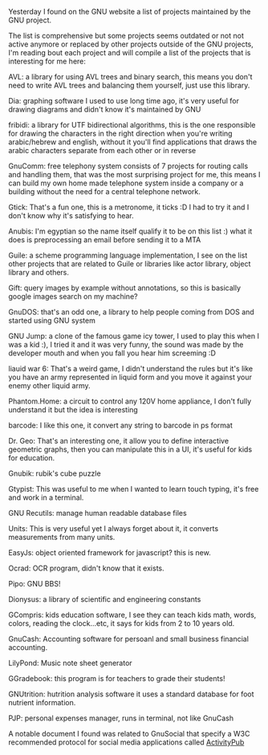 Yesterday I found on the GNU website a list of projects maintained by the GNU project.

The list is comprehensive but some projects seems outdated or not not active anymore or replaced by other projects outside of the GNU projects, I'm reading bout each project and will compile a list of the projects that is interesting for me here:

AVL: a library for using AVL trees and binary search, this means you don't need to write AVL trees and balancing them yourself, just use this library.

Dia: graphing software I used to use long time ago, it's very useful for drawing diagrams and didn't know it's maintained by GNU

fribidi: a library for UTF bidirectional algorithms, this is the one responsible for drawing the characters in the right direction when you're writing arabic/hebrew and english, without it you'll find applications that draws the arabic characters separate from each other or in reverse

GnuComm: free telephony system consists of 7 projects for routing calls and handling them, that was the most surprising project for me, this means I can build my own home made telephone system inside a company or a building without the need for a central telephone network.

Gtick: That's a fun one, this is a metronome, it ticks :D I had to try it and I don't know why it's satisfying to hear.

Anubis: I'm egyptian so the name itself qualify it to be on this list :) what it does is preprocessing an email before sending it to a MTA

Guile: a scheme programming language implementation, I see on the list other projects that are related to Guile or libraries like actor library, object library and others.

Gift: query images by example without annotations, so this is basically google images search on my machine?

GnuDOS: that's an odd one, a library to help people coming from DOS and started using GNU system

GNU Jump: a clone of the famous game icy tower, I used to play this when I was a kid :), I tried it and it was very funny, the sound was made by the developer mouth and when you fall you hear him screeming :D

liauid war 6: That's a weird game, I didn't understand the rules but it's like you have an army represented in liquid form and you move it against your enemy other liquid army.

Phantom.Home: a circuit to control any 120V home appliance, I don't fully understand it but the idea is interesting

barcode: I like this one, it convert any string to barcode in ps format

Dr. Geo: That's an interesting one, it allow you to define interactive geometric graphs, then you can manipulate this in a UI, it's useful for kids for education.

Gnubik: rubik's cube puzzle

Gtypist: This was useful to me when I wanted to learn touch typing, it's free and work in a terminal.

GNU Recutils: manage human readable database files

Units: This is very useful yet I always forget about it, it converts measurements from many units.

EasyJs: object oriented framework for javascript? this is new.

Ocrad: OCR program, didn't know that it exists.

Pipo: GNU BBS!

Dionysus: a library of scientific and engineering constants

GCompris: kids education software, I see they can teach kids math, words, colors, reading the clock...etc, it says for kids from 2 to 10 years old.

GnuCash: Accounting software for persoanl and small business financial accounting.

LilyPond: Music note sheet generator

GGradebook: this program is for teachers to grade their students!

GNUtrition: hutrition analysis software it uses a standard database for foot nutrient information.

PJP: personal expenses manager, runs in terminal, not like GnuCash

A notable document I found was related to GnuSocial that specify a W3C recommended protocol for social media applications called [ActivityPub](https://www.w3.org/TR/activitypub/)
